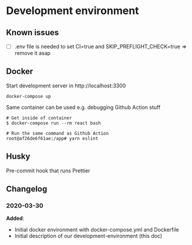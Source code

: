 # Development environment

## Known issues

* [ ] .env file is needed to set CI=true and SKIP_PREFLIGHT_CHECK=true => remove it asap

## Docker

Start development server in http://localhost:3300
```
docker-compose up
```

Same container can be used e.g. debugging Github Action stuff
```
# Get inside of container
$ docker-compose run --rm react bash

# Run the same command as Github Action
root@af26de6f61ae:/app# yarn eslint
```

## Husky

Pre-commit hook that runs Prettier

## Changelog

### 2020-03-30

**Added**:
* Initial docker environment with docker-compose.yml and Dockerfile
* Initial description of our development-environment (this doc)
